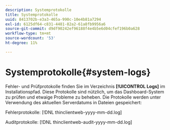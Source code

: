 ```yaml
---
description: Systemprotokolle
title: Systemprotokolle
uuid: 8413702b-e3a3-465a-990c-10e4b81a7294
exl-id: 6125df64-c831-4481-82a2-61a8fb9956a6
source-git-commit: d9df90242ef96188f4e4b5e6d04cfef196b0a628
workflow-type: tm+mt
source-wordcount: '53'
ht-degree: 11%

---
```


# Systemprotokolle{#system-logs}

Fehler- und Prüfprotokolle finden Sie im Verzeichnis **[!UICONTROL Logs]** im Installationspfad. Diese Protokolle sind nützlich, um das Dashboard-System zu prüfen und etwaige Probleme zu beheben. Die Protokolle werden unter Verwendung des aktuellen Serverdatums in Dateien gespeichert:

Fehlerprotokolle: [!DNL thinclientweb-yyyy-mm-dd.log]

Auditprotokolle: [!DNL thinclientweb-audit-yyyy-mm-dd.log]
